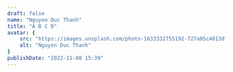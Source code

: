 ```yaml
---
draft: false
name: "Nguyen Duc Thanh"
title: "A B C D"
avatar: {
    src: "https://images.unsplash.com/photo-1633332755192-727a05c4013d?&fit=crop&w=280",
    alt: "Nguyen Duc Thanh"
}
publishDate: "2022-11-08 15:39"
---
```

